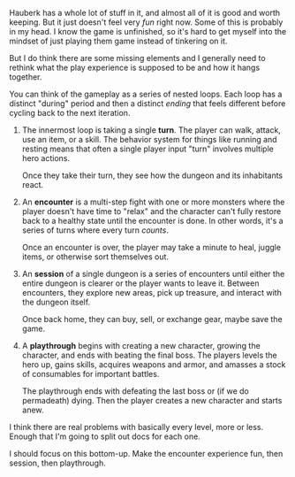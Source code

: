 Hauberk has a whole lot of stuff in it, and almost all of it is good and worth
keeping. But it just doesn't feel very *fun* right now. Some of this is probably
in my head. I know the game is unfinished, so it's hard to get myself into the
mindset of just playing them game instead of tinkering on it. 

But I do think there are some missing elements and I generally need to rethink
what the play experience is supposed to be and how it hangs together.

You can think of the gameplay as a series of nested loops. Each loop has a
distinct "during" period and then a distinct *ending* that feels different
before cycling back to the next iteration.

1.  The innermost loop is taking a single **turn**. The player can walk, attack,
    use an item, or a skill. The behavior system for things like running and
    resting means that often a single player input "turn" involves multiple
    hero actions.

    Once they take their turn, they see how the dungeon and its inhabitants
    react.

2.  An **encounter** is a multi-step fight with one or more monsters where the
    player doesn't have time to "relax" and the character can't fully restore
    back to a healthy state until the encounter is done. In other words, it's a
    series of turns where every turn *counts*.

    Once an encounter is over, the player may take a minute to heal, juggle
    items, or otherwise sort themselves out.

3.  An **session** of a single dungeon is a series of encounters until either
    the entire dungeon is clearer or the player wants to leave it. Between
    encounters, they explore new areas, pick up treasure, and interact with the
    dungeon itself.

    Once back home, they can buy, sell, or exchange gear, maybe save the game.

5.  A **playthrough** begins with creating a new character, growing the
    character, and ends with beating the final boss. The players levels the hero
    up, gains skills, acquires weapons and armor, and amasses a stock of
    consumables for important battles.

    The playthrough ends with defeating the last boss or (if we do permadeath)
    dying. Then the player creates a new character and starts anew.

I think there are real problems with basically every level, more or less. Enough
that I'm going to split out docs for each one.

I should focus on this bottom-up. Make the encounter experience fun, then
session, then playthrough.
